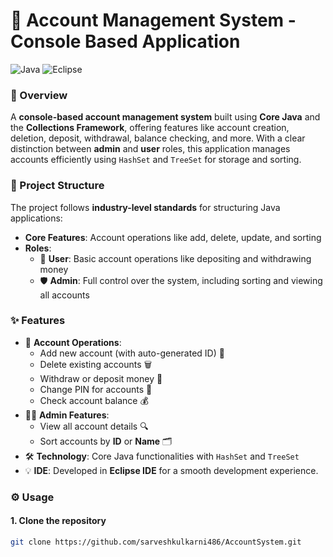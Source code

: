 # 🏦 Account Management System - Console Based Application

![Java](https://img.shields.io/badge/Java-ED8B00?style=for-the-badge&logo=java&logoColor=white)
![Eclipse](https://img.shields.io/badge/Eclipse-2C2255?style=for-the-badge&logo=eclipse&logoColor=white)

### 🚀 Overview
A **console-based account management system** built using **Core Java** and the **Collections Framework**, offering features like account creation, deletion, deposit, withdrawal, balance checking, and more. With a clear distinction between **admin** and **user** roles, this application manages accounts efficiently using `HashSet` and `TreeSet` for storage and sorting.

### 📂 Project Structure
The project follows **industry-level standards** for structuring Java applications:
- **Core Features**: Account operations like add, delete, update, and sorting
- **Roles**: 
  - 👤 **User**: Basic account operations like depositing and withdrawing money
  - 🛡️ **Admin**: Full control over the system, including sorting and viewing all accounts

### ✨ Features
- 🔐 **Account Operations**:
  - Add new account (with auto-generated ID) 🎉
  - Delete existing accounts 🗑️
  - Withdraw or deposit money 💸
  - Change PIN for accounts 🔑
  - Check account balance 💰
- 👨‍💼 **Admin Features**:
  - View all account details 🔍
  - Sort accounts by **ID** or **Name** 🗂️
- 🛠️ **Technology**: Core Java functionalities with `HashSet` and `TreeSet`
- 💡 **IDE**: Developed in **Eclipse IDE** for a smooth development experience.

### ⚙️ Usage
#### 1. Clone the repository
```bash
git clone https://github.com/sarveshkulkarni486/AccountSystem.git
